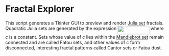 # Fractal Explorer
This script generates a Tkinter GUI to preview and render [Julia set](http://mathworld.wolfram.com/JuliaSet.html) fractals. Quadratic Julia sets are generated by the expression
<img src="/tex/960774e1cabda84cf25239113699a14d.svg?invert_in_darkmode&sanitize=true" align=middle width=98.95171934999999pt height=26.76175259999998pt/>
where _c_ is a constant.
Sets whose value of _c_ lies within the [Mandlebrot set](http://mathworld.wolfram.com/MandelbrotSet.html) remain connected and are called Fatou sets, and other values of _c_ form disconnected, interesting fractal patterns called Cantor sets or Fatou dust.
